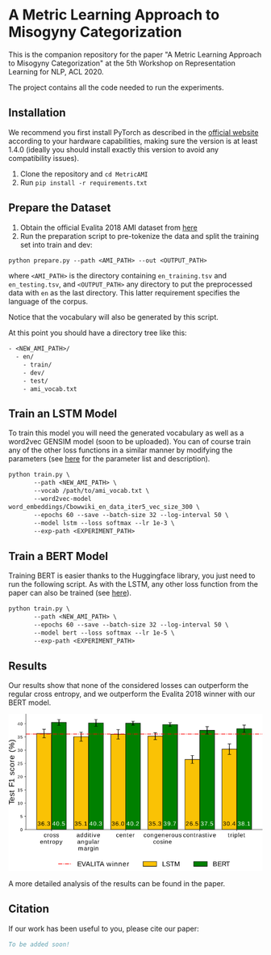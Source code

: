 # A Metric Learning Approach to Misogyny Categorization

This is the companion repository for the paper "A Metric Learning Approach to Misogyny Categorization" at the 5th Workshop on Representation Learning for NLP, ACL 2020.

The project contains all the code needed to run the experiments.

## Installation

We recommend you first install PyTorch as described in the [official website](https://pytorch.org/) according to your hardware capabilities, making sure the version is at least 1.4.0 (ideally you should install exactly this version to avoid any compatibility issues).

1. Clone the repository and `cd MetricAMI`
2. Run `pip install -r requirements.txt`

## Prepare the Dataset

1. Obtain the official Evalita 2018 AMI dataset from [here](https://github.com/evalita2018/data/tree/master/AMI)
2. Run the preparation script to pre-tokenize the data and split the training set into train and dev:

```shell
python prepare.py --path <AMI_PATH> --out <OUTPUT_PATH>
```

where `<AMI_PATH>` is the directory containing `en_training.tsv` and `en_testing.tsv`, and `<OUTPUT_PATH>` any directory to put the preprocessed data with `en` as the last directory. This latter requirement specifies the language of the corpus.

Notice that the vocabulary will also be generated by this script.

At this point you should have a directory tree like this:
```
- <NEW_AMI_PATH>/
  - en/
    - train/
    - dev/
    - test/
    - ami_vocab.txt
```

## Train an LSTM Model

To train this model you will need the generated vocabulary as well as a word2vec GENSIM model (soon to be uploaded).
You can of course train any of the other loss functions in a similar manner by modifying the parameters (see [here](args.py) for the parameter list and description).

```shell
python train.py \
       --path <NEW_AMI_PATH> \
       --vocab /path/to/ami_vocab.txt \
       --word2vec-model word_embeddings/Cbowwiki_en_data_iter5_vec_size_300 \
       --epochs 60 --save --batch-size 32 --log-interval 50 \
       --model lstm --loss softmax --lr 1e-3 \
       --exp-path <EXPERIMENT_PATH>
```

## Train a BERT Model

Training BERT is easier thanks to the Huggingface library, you just need to run the following script.
As with the LSTM, any other loss function from the paper can also be trained (see [here](args.py)).

```shell
python train.py \
       --path <NEW_AMI_PATH> \
       --epochs 60 --save --batch-size 32 --log-interval 50 \
       --model bert --loss softmax --lr 1e-5 \
       --exp-path <EXPERIMENT_PATH>
```

## Results

Our results show that none of the considered losses can outperform the regular cross entropy, and we outperform the Evalita 2018 winner with our BERT model.

<p align="center">
  <img src="ami_results.png" width="520">
</p>

A more detailed analysis of the results can be found in the paper.

## Citation

If our work has been useful to you, please cite our paper:

```bibtex
To be added soon!
```

